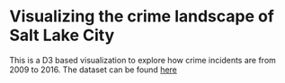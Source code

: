 # Visualizing the crime landscape of Salt Lake City

This is a D3 based visualization to explore how crime incidents are from 2009 to 2016.
The dataset can be found [here](https://opendata.utah.gov/browse?q=police+cases&sortBy=relevance)
